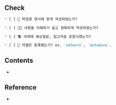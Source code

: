 ## Check

```markdown
* [ ] 👀 파일명 형식에 맞게 작성하였는가?

* [ ] 🙆🏻 내용을 이해하기 쉽고 정확하게 작성하였는가?

* [ ] 📚 아래에 예상질문, 참고자료 포함시켰는가?

* [ ] 🔖 라벨은 등록했는가? ex. `network`, `database`,

```

## Contents

* 

## Reference

* 
